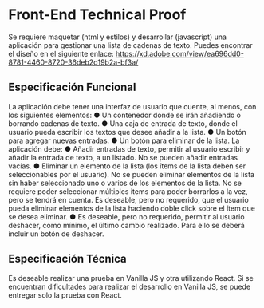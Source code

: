 # Front-End Technical Proof

Se requiere maquetar (html y estilos) y desarrollar (javascript) una aplicación para gestionar una lista de cadenas de texto. Puedes encontrar el diseño en el siguiente enlace: https://xd.adobe.com/view/ea696dd0-8781-4460-8720-36deb2d19b2a-bf3a/ 

## Especificación Funcional 

La aplicación debe tener una interfaz de usuario que cuente, al menos, con los siguientes elementos:
● Un contenedor donde se irán añadiendo o borrando cadenas de texto. 
● Una caja de entrada de texto, donde el usuario pueda escribir los textos que desee añadir a la lista. 
● Un botón para agregar nuevas entradas. 
● Un botón para eliminar de la lista. La aplicación debe: 
● Añadir entradas de texto, permitir al usuario escribir y añadir la entrada de texto, a un listado. No se pueden añadir entradas vacías. 
● Eliminar un elemento de la lista (los ítems de la lista deben ser seleccionables por el usuario). No se pueden eliminar elementos de la lista sin haber seleccionado uno o varios de los elementos de la lista. No se requiere poder seleccionar múltiples items para poder borrarlos a la vez, pero se tendrá en cuenta. Es deseable, pero no requerido, que el usuario pueda eliminar elementos de la lista haciendo doble click sobre el ítem que se desea eliminar. 
● Es deseable, pero no requerido, permitir al usuario deshacer, como mínimo, el último cambio realizado. Para ello se deberá incluir un botón de deshacer.

## Especificación Técnica

Es deseable realizar una prueba en Vanilla JS y otra utilizando React. Si se encuentran dificultades para realizar el desarrollo en Vanilla JS, se puede entregar solo la prueba con React.
